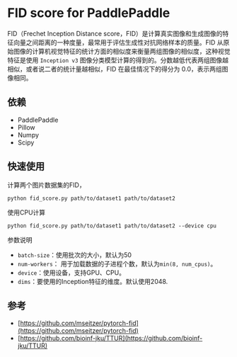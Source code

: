 # FID score for PaddlePaddle

FID（Frechet Inception Distance score，FID）是计算真实图像和生成图像的特征向量之间距离的一种度量，最常用于评估生成性对抗网络样本的质量。FID 从原始图像的计算机视觉特征的统计方面的相似度来衡量两组图像的相似度，这种视觉特征是使用 `Inception v3` 图像分类模型计算的得到的。分数越低代表两组图像越相似，或者说二者的统计量越相似，FID 在最佳情况下的得分为 0.0，表示两组图像相同。


## 依赖

- PaddlePaddle
- Pillow
- Numpy
- Scipy

## 快速使用

计算两个图片数据集的FID，
```
python fid_score.py path/to/dataset1 path/to/dataset2
```

使用CPU计算
```
python fid_score.py path/to/dataset1 path/to/dataset2 --device cpu
```

参数说明
- `batch-size`：使用批次的大小，默认为50
- `num-workers`： 用于加载数据的子进程个数，默认为`min(8, num_cpus)`。
- `device`：使用设备，支持GPU、CPU。
- `dims`：要使用的Inception特征的维度。默认使用2048.

## 参考

- [https://github.com/mseitzer/pytorch-fid](https://github.com/mseitzer/pytorch-fid)
- [https://github.com/bioinf-jku/TTUR](https://github.com/bioinf-jku/TTUR)
